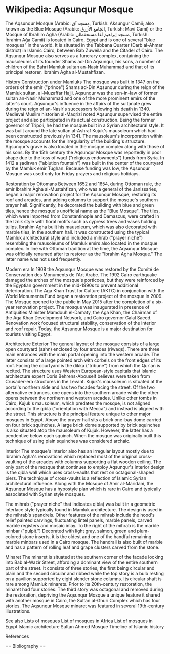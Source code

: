 
# Wikipedia: Aqsunqur Mosque
The Aqsunqur Mosque (Arabic: مسجد آق, Turkish: Aksungur Camii; also known as the Blue Mosque (Arabic: الجامع الأزرق, Turkish: Mavi Cami) or the Mosque of Ibrahim Agha (Arabic: مسجد إبراهيم أغا مستحفظان, Turkish: İbrahim Ağa Camii) is located in Cairo, Egypt and is one of several "blue mosques" in the world. It is situated in the Tabbana Quarter (Darb al-Ahmar district) in Islamic Cairo, between Bab Zuweila and the Citadel of Cairo. The Aqsunqur Mosque also serves as a funerary complex, containing the mausoleums of its founder Shams ad-Din Aqsunqur, his sons, a number of children of the Bahri Mamluk sultan an-Nasir Muhammad and that of its principal restorer, Ibrahim Agha al-Mustahfizan.

History
Construction under Mamluks
The mosque was built in 1347 on the orders of the emir ("prince") Shams ad-Din Aqsunqur during the reign of the Mamluk sultan, al-Muzaffar Hajji. Aqsunqur was the son-in-law of former sultan an-Nasir Muhammad and one of the more prominent emirs of the latter's court. Aqsunqur's influence in the affairs of the sultanate grew during the reign of an-Nasir's successors following his death in 1340. 
Medieval Muslim historian al-Maqrizi noted Aqsunqur supervised the entire project and also participated in its actual construction. Being the former governor of Tripoli, he had the mosque built in a Syrian architectural style. It was built around the late sultan al-Ashraf Kujuk's mausoleum which had been constructed previously in 1341. The mausoleum's incorporation within the mosque accounts for the irregularity of the building's structure. Aqsunqur's grave is also located in the mosque complex along with those of his sons.
By the 15th century the Aqsunqur Mosque was reportedly in poor shape due to the loss of waqf ("religious endowments") funds from Syria. In 1412 a şadirvan ("ablution fountain") was built in the center of the courtyard by the Mamluk emir Tughan. Because funding was low, the Aqsunqur Mosque was used only for Friday prayers and religious holidays.

Restoration by Ottomans
Between 1652 and 1654, during Ottoman rule, the emir Ibrahim Agha al-Mustahfizan, who was a general of the Janissaries, began a major renovation project for the Aqsunqur Mosque, restoring its roof and arcades, and adding columns to support the mosque's southern prayer hall. Significantly, he decorated the building with blue and green tiles, hence the mosque's unofficial name as the "Blue Mosque". The tiles, which were imported from Constantinople and Damascus, were crafted in the Iznik style with floral motifs such as cypress trees and vases holding tulips.
Ibrahim Agha built his mausoleum, which was also decorated with marble tiles, in the southern hall. It was constructed using the typical Mamluk architectural style and included a mihrab ("prayer niche") resembling the mausoleums of Mamluk emirs also located in the mosque complex. In line with Ottoman tradition at the time, the Aqsunqur Mosque was officially renamed after its restorer as the "Ibrahim Agha Mosque." The latter name was not used frequently.

Modern era
In 1908 the Aqsunqur Mosque was restored by the Comité de Conservation des Monuments de l'Art Arabe. The 1992 Cairo earthquake damaged the arches of the mosque's porticoes, but they were reinforced by the Egyptian government in the mid-1990s to prevent additional deterioration.
The Aga Khan Trust for Culture (AKTC) in conjunction with the World Monuments Fund began a restoration project of the mosque in 2009. The Mosque opened to the public in May 2015 after the completion of a six-year renovation project. The mosque was inaugurated in presence of Antiquities Minister Mamdouh el-Damaty, the Aga Khan, the Chairman of the Aga Khan Development Network, and Cairo governor Galal Saeed.
Renovation work focused structural stability, conservation of the interior and roof repair. Today, the Aqsunqur Mosque is a major destination for tourists visiting Egypt.

Architecture
Exterior
The general layout of the mosque consists of a large open courtyard (sahn) enclosed by four arcades (riwaqs). There are three main entrances with the main portal opening into the western arcade. The latter consists of a large pointed arch with corbels on the front edges of its roof. Facing the courtyard is the dikka ("tribune") from which the Qur'an is recited. The structure uses Western European-style capitals that Islamic architecture expert Doris Behrens-Abouseif believes were taken from Crusader-era structures in the Levant. 
Kujuk's mausoleum is situated at the portal's northern side and has two facades facing the street. Of the two alternative entrances, one opens into the southern arcade while the other opens between the northern and western arcades. Unlike other tombs in Cairo, Kujuk's mausoleum, which predates the mosque, is not aligned according to the qibla ("orientation with Mecca") and instead is aligned with the street. This structure is the principal feature unique to other major mosques in Egypt. 
Above the prayer hall sits a brick one-bay dome carried on four brick squinches. A large brick dome supported by brick squinches is also situated atop the mausoleum of Kujuk. However, the latter has a pendentive below each squinch. When the mosque was originally built this technique of using plain squinches was considered archaic.

Interior
The mosque's interior also has an irregular layout mostly due to Ibrahim Agha's renovations which replaced most of the original cross-vaulting of the arcades with columns supporting a flat wooden ceiling. The only part of the mosque that continues to employ Aqsunqur's interior design is the qibla wall which uses cross-vaults that rest on octagonal-shaped piers. The technique of cross-vaults is a reflection of Islamic Syrian architectural influence. Along with the Mosque of Amir al-Maridani, the Aqsunqur Mosque has a hypostyle plan which is rare in Cairo and typically associated with Syrian style mosques.

The mihrab ("prayer niche" that indicates qibla) was built in a geometric interlace style typically found in Mamluk architecture. The design is used in the mihrab's spandrels. Other features of the mihrab include the hood's relief painted carvings, fluctuating lintel panels, marble panels, carved marble registers and mosaic inlay. To the right of the mihrab is the marble minbar ("pulpit.") Decorated with light gray, salmon, green and plum-colored stone inserts, it is the oldest and one of the handful remaining marble minbars used in a Cairo mosque. The handrail is also built of marble and has a pattern of rolling leaf and grape clusters carved from the stone.

Minaret
The minaret is situated at the southern corner of the facade looking into Bab al-Wazir Street, affording a dominant view of the entire southern part of the street. It consists of three stories, the first being circular and plain and the second circular and ribbed while the top story is a bulb resting on a pavilion supported by eight slender stone columns. Its circular shaft is rare among Mamluk minarets. Prior to its 20th-century restoration, the minaret had four stories. The third story was octagonal and removed during the restoration, depriving the Aqsunqur Mosque a unique feature it shared with another mosque in Cairo, the Sultan al-Ghuri Complex which has four stories. The Aqsunqur Mosque minaret was featured in several 19th-century illustrations.

See also
Lists of mosques 
List of mosques in Africa
List of mosques in Egypt
Islamic architecture
Sultan Ahmed Mosque
Timeline of Islamic history

References


== Bibliography ==